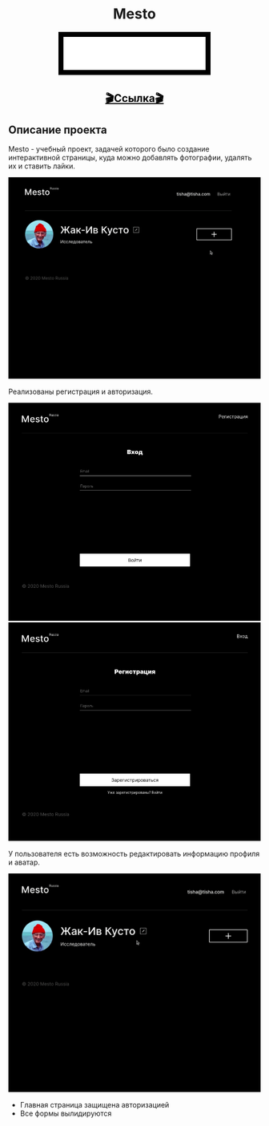 <!-- [![Статус тестов](../../actions/workflows/tests.yml/badge.svg)](../../actions/workflows/tests.yml)

# react-mesto-api-full
Репозиторий для приложения проекта `Mesto`, включающий фронтенд и бэкенд части приложения 
  
Пожалуйста, прикрепите в это описание ссылку на сайт, размещенный на Яндекс.Облаке.

Адрес репозитория: https://github.com/SushaIvanova/react-mesto-api-full-gha.git

## Ссылки на проект

IP 158.160.112.249

Frontend https://yp23.mesto.nomoredomainsicu.ru

Backend https://api.yp23.mesto.nomoredomainsicu.ru -->

<h1 align="center">Mesto</h1>

<p align="center">
  <img src="/frontend/src/images/logo.svg" style="background-color: black; border: black solid 10px"/>
</p>


<h2 align="center">
  <a href="https://yp23.mesto.nomoredomainsicu.ru" style="color: black;" target="_blank">🎬Ссылка🎬</a>
</h2>

<h2>Описание проекта</h2>

<p>
  Mesto - учебный проект, задачей которого было создание интерактивной страницы, куда можно добавлять фотографии, удалять их и ставить лайки.
</p>

<p align="center">
  <img src="./frontend/src/images/mesto.gif" />
</p>

<p>
  Реализованы регистрация и авторизация. 
</p>

<p align="center">
  <img src="./frontend/src/images/register.png">
  <img src="./frontend/src/images/login.png"/>
</p>

<p>
  У пользователя есть возможность редактировать информацию профиля и аватар.
</p>

<p align="center">
  <img src="./frontend/src/images/edit.gif" />
</p>

- Главная страница защищена авторизацией
- Все формы вылидируются
